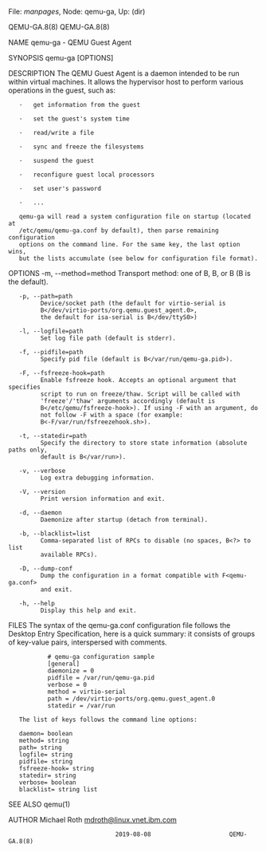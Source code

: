 File: *manpages*,  Node: qemu-ga,  Up: (dir)

QEMU-GA.8(8)                                                      QEMU-GA.8(8)



NAME
       qemu-ga - QEMU Guest Agent

SYNOPSIS
       qemu-ga [OPTIONS]

DESCRIPTION
       The QEMU Guest Agent is a daemon intended to be run within virtual
       machines. It allows the hypervisor host to perform various operations
       in the guest, such as:

       ·   get information from the guest

       ·   set the guest's system time

       ·   read/write a file

       ·   sync and freeze the filesystems

       ·   suspend the guest

       ·   reconfigure guest local processors

       ·   set user's password

       ·   ...

       qemu-ga will read a system configuration file on startup (located at
       /etc/qemu/qemu-ga.conf by default), then parse remaining configuration
       options on the command line. For the same key, the last option wins,
       but the lists accumulate (see below for configuration file format).

OPTIONS
       -m, --method=method
             Transport method: one of B<unix-listen>, B<virtio-serial>, or
             B<isa-serial> (B<virtio-serial> is the default).

       -p, --path=path
             Device/socket path (the default for virtio-serial is
             B</dev/virtio-ports/org.qemu.guest_agent.0>,
             the default for isa-serial is B</dev/ttyS0>)

       -l, --logfile=path
             Set log file path (default is stderr).

       -f, --pidfile=path
             Specify pid file (default is B</var/run/qemu-ga.pid>).

       -F, --fsfreeze-hook=path
             Enable fsfreeze hook. Accepts an optional argument that specifies
             script to run on freeze/thaw. Script will be called with
             'freeze'/'thaw' arguments accordingly (default is
             B</etc/qemu/fsfreeze-hook>). If using -F with an argument, do
             not follow -F with a space (for example:
             B<-F/var/run/fsfreezehook.sh>).

       -t, --statedir=path
             Specify the directory to store state information (absolute paths only,
             default is B</var/run>).

       -v, --verbose
             Log extra debugging information.

       -V, --version
             Print version information and exit.

       -d, --daemon
             Daemonize after startup (detach from terminal).

       -b, --blacklist=list
             Comma-separated list of RPCs to disable (no spaces, B<?> to list
             available RPCs).

       -D, --dump-conf
             Dump the configuration in a format compatible with F<qemu-ga.conf>
             and exit.

       -h, --help
             Display this help and exit.

FILES
       The syntax of the qemu-ga.conf configuration file follows the Desktop
       Entry Specification, here is a quick summary: it consists of groups of
       key-value pairs, interspersed with comments.

               # qemu-ga configuration sample
               [general]
               daemonize = 0
               pidfile = /var/run/qemu-ga.pid
               verbose = 0
               method = virtio-serial
               path = /dev/virtio-ports/org.qemu.guest_agent.0
               statedir = /var/run

       The list of keys follows the command line options:

       daemon= boolean
       method= string
       path= string
       logfile= string
       pidfile= string
       fsfreeze-hook= string
       statedir= string
       verbose= boolean
       blacklist= string list

SEE ALSO
       qemu(1)

AUTHOR
       Michael Roth <mdroth@linux.vnet.ibm.com>



                                  2019-08-08                      QEMU-GA.8(8)
